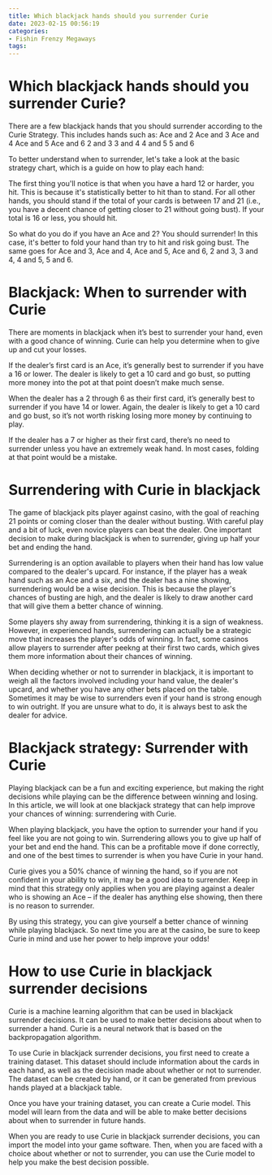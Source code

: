 ```yaml
---
title: Which blackjack hands should you surrender Curie
date: 2023-02-15 00:56:19
categories:
- Fishin Frenzy Megaways
tags:
---
```



#  Which blackjack hands should you surrender Curie?

There are a few blackjack hands that you should surrender according to the Curie Strategy. This includes hands such as:
Ace and 2
Ace and 3
Ace and 4
Ace and 5
Ace and 6
2 and 3
3 and 4
4 and 5
5 and 6

  To better understand when to surrender, let's take a look at the basic strategy chart, which is a guide on how to play each hand:
 

 

 The first thing you'll notice is that when you have a hard 12 or harder, you hit. This is because it's statistically better to hit than to stand. For all other hands, you should stand if the total of your cards is between 17 and 21 (i.e., you have a decent chance of getting closer to 21 without going bust). If your total is 16 or less, you should hit. 

 
So what do you do if you have an Ace and 2? You should surrender! In this case, it's better to fold your hand than try to hit and risk going bust. The same goes for Ace and 3, Ace and 4, Ace and 5, Ace and 6, 2 and 3, 3 and 4, 4 and 5, 5 and 6.

#  Blackjack: When to surrender with Curie

There are moments in blackjack when it’s best to surrender your hand, even with a good chance of winning. Curie can help you determine when to give up and cut your losses.

If the dealer’s first card is an Ace, it’s generally best to surrender if you have a 16 or lower. The dealer is likely to get a 10 card and go bust, so putting more money into the pot at that point doesn’t make much sense.

When the dealer has a 2 through 6 as their first card, it’s generally best to surrender if you have 14 or lower. Again, the dealer is likely to get a 10 card and go bust, so it’s not worth risking losing more money by continuing to play.

If the dealer has a 7 or higher as their first card, there’s no need to surrender unless you have an extremely weak hand. In most cases, folding at that point would be a mistake.

#  Surrendering with Curie in blackjack

The game of blackjack pits player against casino, with the goal of reaching 21 points or coming closer than the dealer without busting. With careful play and a bit of luck, even novice players can beat the dealer. One important decision to make during blackjack is when to surrender, giving up half your bet and ending the hand.

Surrendering is an option available to players when their hand has low value compared to the dealer's upcard. For instance, if the player has a weak hand such as an Ace and a six, and the dealer has a nine showing, surrendering would be a wise decision. This is because the player's chances of busting are high, and the dealer is likely to draw another card that will give them a better chance of winning.

Some players shy away from surrendering, thinking it is a sign of weakness. However, in experienced hands, surrendering can actually be a strategic move that increases the player's odds of winning. In fact, some casinos allow players to surrender after peekng at their first two cards, which gives them more information about their chances of winning.

When deciding whether or not to surrender in blackjack, it is important to weigh all the factors involved including your hand value, the dealer's upcard, and whether you have any other bets placed on the table. Sometimes it may be wise to surrenders even if your hand is strong enough to win outright. If you are unsure what to do, it is always best to ask the dealer for advice.

#  Blackjack strategy: Surrender with Curie

Playing blackjack can be a fun and exciting experience, but making the right decisions while playing can be the difference between winning and losing. In this article, we will look at one blackjack strategy that can help improve your chances of winning: surrendering with Curie.

When playing blackjack, you have the option to surrender your hand if you feel like you are not going to win. Surrendering allows you to give up half of your bet and end the hand. This can be a profitable move if done correctly, and one of the best times to surrender is when you have Curie in your hand.

Curie gives you a 50% chance of winning the hand, so if you are not confident in your ability to win, it may be a good idea to surrender. Keep in mind that this strategy only applies when you are playing against a dealer who is showing an Ace – if the dealer has anything else showing, then there is no reason to surrender.

By using this strategy, you can give yourself a better chance of winning while playing blackjack. So next time you are at the casino, be sure to keep Curie in mind and use her power to help improve your odds!

#  How to use Curie in blackjack surrender decisions

Curie is a machine learning algorithm that can be used in blackjack surrender decisions. It can be used to make better decisions about when to surrender a hand. Curie is a neural network that is based on the backpropagation algorithm.

To use Curie in blackjack surrender decisions, you first need to create a training dataset. This dataset should include information about the cards in each hand, as well as the decision made about whether or not to surrender. The dataset can be created by hand, or it can be generated from previous hands played at a blackjack table.

Once you have your training dataset, you can create a Curie model. This model will learn from the data and will be able to make better decisions about when to surrender in future hands.

When you are ready to use Curie in blackjack surrender decisions, you can import the model into your game software. Then, when you are faced with a choice about whether or not to surrender, you can use the Curie model to help you make the best decision possible.